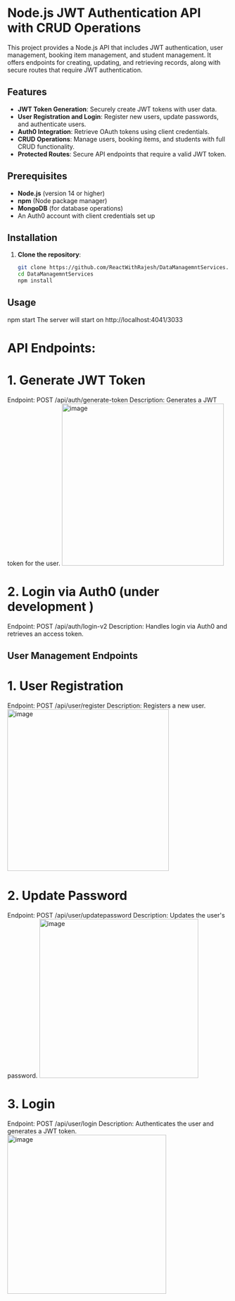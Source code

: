 # Node.js JWT Authentication API with CRUD Operations

This project provides a Node.js API that includes JWT authentication, user management, booking item management, and student management. It offers endpoints for creating, updating, and retrieving records, along with secure routes that require JWT authentication.

## Features

- **JWT Token Generation**: Securely create JWT tokens with user data.
- **User Registration and Login**: Register new users, update passwords, and authenticate users.
- **Auth0 Integration**: Retrieve OAuth tokens using client credentials.
- **CRUD Operations**: Manage users, booking items, and students with full CRUD functionality.
- **Protected Routes**: Secure API endpoints that require a valid JWT token.

## Prerequisites

- **Node.js** (version 14 or higher)
- **npm** (Node package manager)
- **MongoDB** (for database operations)
- An Auth0 account with client credentials set up

## Installation

1. **Clone the repository**:

   ```bash
   git clone https://github.com/ReactWithRajesh/DataManagemntServices.git
   cd DataManagemntServices
   npm install
   
## Usage
npm start
The server will start on http://localhost:4041/3033

# API Endpoints:
# 1. Generate JWT Token
Endpoint: POST /api/auth/generate-token
Description: Generates a JWT token for the user.
  <img width="368" alt="image" src="https://github.com/user-attachments/assets/ee5b3a07-6052-49f3-a07d-e4079cf8b6f4">

# 2. Login via Auth0 (under development )
Endpoint: POST /api/auth/login-v2 
Description: Handles login via Auth0 and retrieves an access token.

## User Management Endpoints
# 1. User Registration
Endpoint: POST /api/user/register
Description: Registers a new user.
  <img width="367" alt="image" src="https://github.com/user-attachments/assets/9592ef20-aca8-4df4-a218-7be6f12f5e60">

# 2. Update Password
Endpoint: POST /api/user/updatepassword
Description: Updates the user's password.
   <img width="361" alt="image" src="https://github.com/user-attachments/assets/dcf39696-3a25-42fb-b0cb-05d786085aa7">

# 3. Login
Endpoint: POST /api/user/login
Description: Authenticates the user and generates a JWT token.
  <img width="361" alt="image" src="https://github.com/user-attachments/assets/7f63d6a9-f4e0-4861-8cbc-0e95b6e15a9c">

